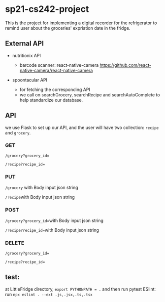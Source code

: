 # sp21-cs242-project

This is the project for implementing a digital recorder for the refrigerator to remind user about the groceries' expriation date in the fridge.

## External API

* nutritionix API 
  * barcode scanner: react-native-camera https://github.com/react-native-camera/react-native-camera
  
* spoontacular API
  * for fetching the corresponding API
  * we call on searchGrocery, searchRecipe and searchAutoComplete to help standardize our database.  
    
## API
we use Flask to set up our API, and the user will have two collection: 
`recipe` and `grocery`.


### GET
`/grocery?grocery_id=`

`/recipe?recipe_id=`

### PUT
`/grocery` with Body input json string

`/recipe`with Body input json string

### POST
`/grocery?grocery_id=`with Body input json string

`/recipe?recipe_id=`with Body input json string

### DELETE
`/grocery?grocery_id=`

`/recipe?recipe_id=`


## test:
at LittleFridge directory, `export PYTHONPATH = .` and then run pytest
ESlint: run `npx eslint . --ext .js,.jsx,.ts,.tsx`

